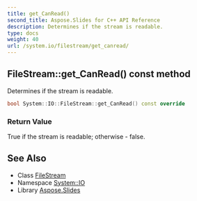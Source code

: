 ```yaml
---
title: get_CanRead()
second_title: Aspose.Slides for C++ API Reference
description: Determines if the stream is readable.
type: docs
weight: 40
url: /system.io/filestream/get_canread/
---
```

## FileStream::get_CanRead() const method


Determines if the stream is readable.

```cpp
bool System::IO::FileStream::get_CanRead() const override
```


### Return Value

True if the stream is readable; otherwise - false.

## See Also

* Class [FileStream](../)
* Namespace [System::IO](../../)
* Library [Aspose.Slides](../../../)